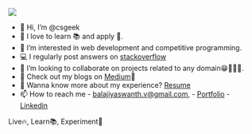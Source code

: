 ![](https://komarev.com/ghpvc/?username=Yaswanth820&color=blueviolet&style=flat-square)

- 👋 Hi, I’m @csgeek
- 👀 I love to learn 📚 and apply 🚀.
- 🌱 I’m interested in web development and competitive programming.
- 💻 I regularly post answers on [stackoverflow](https://stackoverflow.com/users/12291279/csgeek)
- 💞️ I’m looking to collaborate on projects related to any domain😁🤹🏻‍♀️.
- 📝 Check out my blogs on [Medium](https://medium.com/@balajiyaswanth.v)🤗
- 💼 Wanna know more about my experience? [Resume](https://drive.google.com/drive/folders/1N_cRa01DbAr25eBvJfM-wlky_W-Cx0Yh)
- 📫 How to reach me - balajiyaswanth.v@gmail.com, - [Portfolio](https://csgeeek.github.io/) - [Linkedin](https://in.linkedin.com/in/balaji-yaswanth)

Live🔥, Learn📚, Experiment🧪
<!---
Yaswanth820/Yaswanth820 is a ✨ special ✨ repository because its `README.md` (this file) appears on your GitHub profile.
You can click the Preview link to take a look at your changes.
--->
